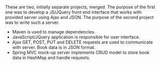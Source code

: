 These are two, initially separate projects, merged. The purpose of the first one was to develop a JS/JQuery front end interface that works with provided server using Ajax and JSON. The purpose of the second project was to write such a server.

- Maven is used to manage dependencies.
- JavaScript/JQuery application is responsible for user interface.
- Ajax GET, POST, PUT and DELETE requests are used to communicate with server. Book data is in JSON format.
- Spring MVC mock-up server implements CRUD model to store book data in HashMap and handle requests.